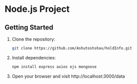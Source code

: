# Node.js Project

## Getting Started

1. Clone the repository:

   ```bash
   git clone https://github.com/Ashutoshshav/holdInfo.git

2. Install dependencies:

   ```bash
   npm install express axios ejs mongoose

3. Open your browser and visit http://localhost:3000/data
